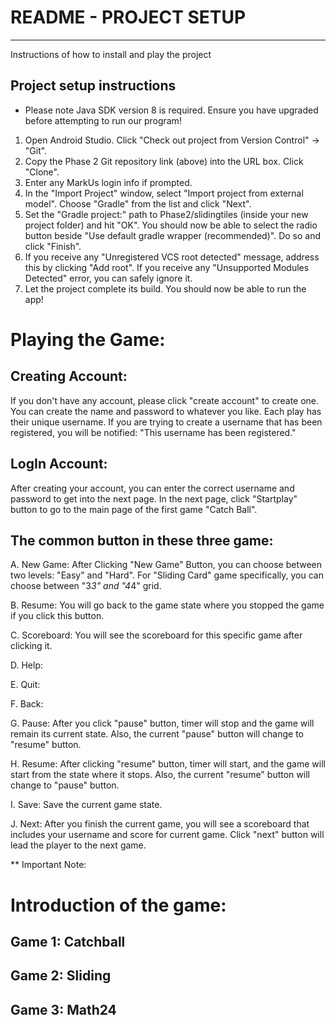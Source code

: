 # README - PROJECT SETUP
***

Instructions of how to install and play the project

## Project setup instructions

* Please note Java SDK version 8 is required. Ensure you have upgraded before attempting to run our program!

1. Open Android Studio. Click "Check out project from Version Control" -> "Git".
2. Copy the Phase 2 Git repository link (above) into the URL box. Click "Clone".
3. Enter any MarkUs login info if prompted.
4. In the "Import Project" window, select "Import project from external model". Choose "Gradle"
from the list and click "Next".
5. Set the "Gradle project:" path to Phase2/slidingtiles (inside your new project folder)
 and hit "OK". You should now be able to select the radio button beside "Use default gradle
 wrapper (recommended)". Do so and click "Finish".
6. If you receive any "Unregistered VCS root detected" message, address this by clicking "Add root".
 If you receive any "Unsupported Modules Detected" error, you can safely ignore it.
7. Let the project complete its build. You should now be able to run the app!


# Playing the Game:

## Creating Account:
If you don't have any account, please click "create account" to create one.
You can create the name and password to whatever you like. Each play has their unique username.
If you are trying to create a username that has been registered, you will be notified: "This username
has been registered."

## LogIn Account:
After creating your account, you can enter the correct username and password to get
into the next page. In the next page, click "Startplay" button to go to the main page of the first
game "Catch Ball".

## The common button in these three game:
A. New Game:
After Clicking "New Game" Button, you can choose between two levels: "Easy" and "Hard".
For "Sliding Card" game specifically, you can choose between "3*3" and "4*4" grid.

B. Resume:
You will go back to the game state where you stopped the game if you click this button.

C. Scoreboard:
You will see the scoreboard for this specific game after clicking it.

D. Help:

E. Quit:

F. Back:

G. Pause:
After you click "pause" button, timer will stop and the game will remain its current state.
Also, the current "pause" button will change to "resume" button.

H. Resume:
After clicking "resume" button, timer will start, and the game will start from the
state where it stops. Also, the current "resume" button will change to "pause" button.

I. Save:
Save the current game state. 

J. Next:
After you finish the current game, you will see a scoreboard that includes your username and score
for current game. Click "next" button will lead the player to the next game.

** Important Note:


# Introduction of the game:

## Game 1: Catchball


## Game 2: Sliding


## Game 3: Math24
